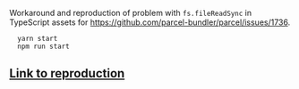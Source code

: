 Workaround and reproduction of problem with `fs.fileReadSync` in TypeScript assets for https://github.com/parcel-bundler/parcel/issues/1736.

```
  yarn start
  npm run start
```

## [Link to reproduction](https://hasparus.github.io/parcel-readfilesync-typescript-repro/)
